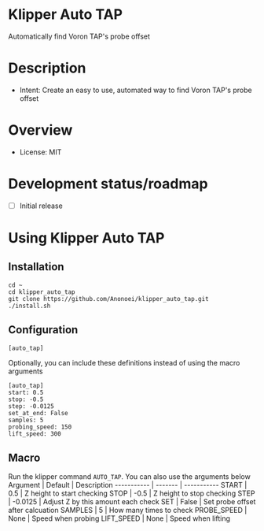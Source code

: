 # Klipper Auto TAP
 Automatically find Voron TAP's probe offset

# Description
 - Intent: Create an easy to use, automated way to find Voron TAP's probe offset

# Overview
 - License: MIT

# Development status/roadmap
 - [ ] Initial release

# Using Klipper Auto TAP
## Installation
```
cd ~
cd klipper_auto_tap
git clone https://github.com/Anonoei/klipper_auto_tap.git
./install.sh
```
## Configuration
```
[auto_tap]
```
Optionally, you can include these definitions instead of using the macro arguments
```
[auto_tap]
start: 0.5
stop: -0.5
step: -0.0125
set_at_end: False
samples: 5
probing_speed: 150
lift_speed: 300
```
## Macro
Run the klipper command `AUTO_TAP`. You can also use the arguments below
Argument    | Default | Description
----------- | ------- | -----------
START       | 0.5     | Z height to start checking
STOP        | -0.5    | Z height to stop checking
STEP        | -0.0125 | Adjust Z by this amount each check
SET         | False   | Set probe offset after calcuation
SAMPLES     | 5       | How many times to check
PROBE_SPEED | None    | Speed when probing
LIFT_SPEED  | None    | Speed when lifting